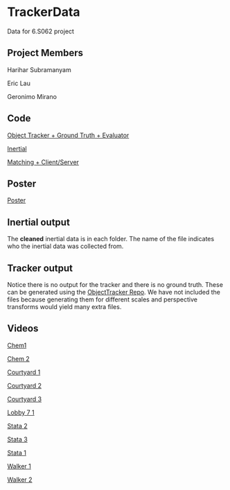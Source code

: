 # TrackerData
Data for 6.S062 project

## Project Members
Harihar Subramanyam

Eric Lau

Geronimo Mirano

## Code
[Object Tracker + Ground Truth + Evaluator](https://github.com/hariharsubramanyam/ObjectTracker)

[Inertial](https://bitbucket.org/geronm/motionprocessing/)

[Matching + Client/Server](https://bitbucket.org/ericlaubitbucket/6s062finalproject)


## Poster
[Poster](https://github.com/hariharsubramanyam/TrackerData/blob/master/Poster.pdf)

## Inertial output
The **cleaned** inertial data is in each folder. The name of the file indicates who the inertial data was collected from.

## Tracker output
Notice there is no output for the tracker and there is no ground truth. These can be generated using the [ObjectTracker Repo](https://github.com/hariharsubramanyam/ObjectTracker). We have not included the files because generating them for different scales and perspective transforms would yield many extra files.

## Videos
[Chem1](https://youtu.be/Udk7YJRnn10)

[Chem 2](https://youtu.be/ve-GIy26XYM)

[Courtyard 1](https://youtu.be/Dpw7Vo7aC68)

[Courtyard 2](https://youtu.be/qC4Af6ba8Ns)

[Courtyard 3](https://youtu.be/Ofxjbkb28Ns)

[Lobby 7 1](https://youtu.be/pZX60MjFRO8)

[Stata 2](https://youtu.be/KpioBkLc0No)

[Stata 3](https://youtu.be/3UhKfJ0Wzlw)

[Stata 1](https://youtu.be/zauSJ2zwwK8)

[Walker 1](https://youtu.be/h7KifH5u3Ag)

[Walker 2](https://youtu.be/RobNPXkgszc)

